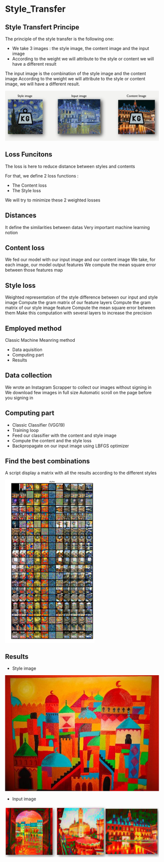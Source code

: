 # Style_Transfer


## Style Transfert Principe

The principle of the style transfer is the following one:
  - We take 3 images : the style image, the content image and the input image
  - According to the weight we will attribute to the style or content we will have a different result
  
The input image is the combination of the style image and the content image
According to the weight we will attribute to the style or content image, we will have a different result.

![photo](https://github.com/Henri-Hoyez/Style_Transfer/blob/master/results/img2.jpg)

## Loss Funcitons

The loss is here to reduce distance between styles and contents

For that, we define 2 loss functions :
  - The Content loss 
  - The Style loss

We will try to minimize these 2 weighted losses

## Distances

It define the similarities between datas
Very important machine learning notion

## Content loss

We fed our model with our input image and our content image
We take, for each image, our model output features
We compute the mean square error between those features map


## Style loss

Weighted representation of the style difference between our input and style image
Compute the gram matrix of our feature layers
Compute the gram matrix of our style image feature
Compute the mean square error between them
Make this computation with several layers to increase the precision 


## Employed method

Classic Machine Meanring method
  - Data aquisition
  - Computing part
  - Results


## Data collection

We wrote an Instagram Scrapper to collect our images without signing in
We download few images in full size
Automatic scroll on the page before you signing in

## Computing part

 - Classic Classifier (VGG19)
 - Training loop
- Feed our classifier with the content and style image
- Compute the content and the style loss
- Backpropagate on our input image using LBFGS optimizer

## Find the best combinations

A script display a matrix with all the results according to the different styles

![photo](https://github.com/Henri-Hoyez/Style_Transfer/blob/master/results/Image1.png)

## Results 

  - Style image
  
 ![photo](https://github.com/Henri-Hoyez/Style_Transfer/blob/master/imgs/imgs/1.jpg)
  
  - Input image

![photo](https://github.com/Henri-Hoyez/Style_Transfer/blob/master/results/img3.jpg)
